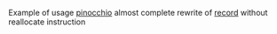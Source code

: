  Example of usage [pinocchio](https://github.com/anza-xyz/pinocchio)
 almost complete rewrite of [record](https://github.com/solana-program/record) without reallocate instruction